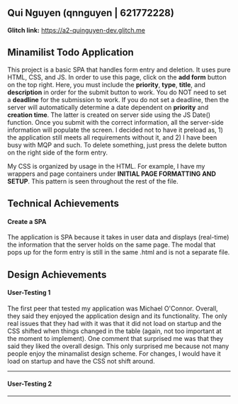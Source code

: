## Qui Nguyen (qnnguyen | 621772228)

**Glitch link:** https://a2-quinguyen-dev.glitch.me

## Minamilist Todo Application

This project is a basic SPA that handles form entry and deletion. It uses pure HTML, CSS, and JS. In order to use this page, click on the **add form** button on the top right. Here, you must include the **priority**, **type**, **title**, and **description** in order for the submit button to work. You do NOT need to set a **deadline** for the submission to work. If you do not set a deadline, then the server will automatically determine a date dependent on **priority** and **creation time**. The latter is created on server side using the JS Date() function. Once you submit with the correct information, all the server-side information will populate the screen. I decided not to have it preload as, 1) the application still meets all requirements without it, and 2) I have been busy with MQP and such. To delete something, just press the delete button on the right side of the form entry.

My CSS is organized by usage in the HTML. For example, I have my wrappers and page containers under **INITIAL PAGE FORMATTING AND SETUP**. This pattern is seen throughout the rest of the file.

## Technical Achievements

#### Create a SPA

The application is SPA because it takes in user data and displays (real-time) the information that the server holds on the same page. The modal that pops up for the form entry is still in the same .html and is not a separate file.

## Design Achievements

#### User-Testing 1

The first peer that tested my application was Michael O'Connor. Overall, they said they enjoyed the application design and its functionality. The only real issues that they had with it was that it did not load on startup and the CSS shifted when things changed in the table (again, not too important at the moment to implement). One comment that surprised me was that they said they liked the overall design. This only surprised me because not many people enjoy the minamalist design scheme. For changes, I would have it load on startup and have the CSS not shift around.

---

#### User-Testing 2



---
